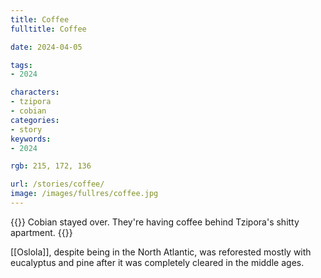```yaml
---
title: Coffee
fulltitle: Coffee

date: 2024-04-05

tags:
- 2024

characters:
- tzipora
- cobian
categories:
- story
keywords:
- 2024

rgb: 215, 172, 136

url: /stories/coffee/
image: /images/fullres/coffee.jpg
---
```

{{<note caption>}}
Cobian stayed over. They're having coffee behind Tzipora's shitty apartment.
{{</note>}}

[[Oslola]], despite being in the North Atlantic, was reforested mostly with eucalyptus and pine after it was completely cleared in the middle ages.